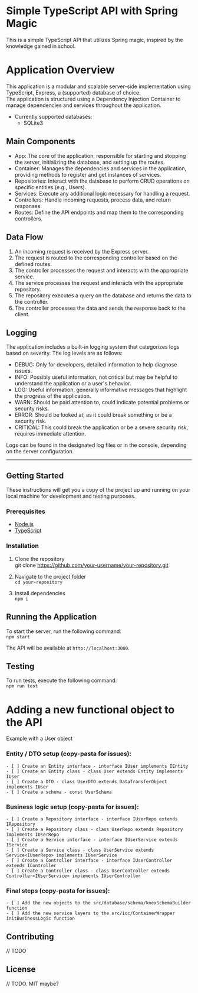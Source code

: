 # Simple TypeScript API with Spring Magic

This is a simple TypeScript API that utilizes Spring magic, inspired by the knowledge gained in school.

# Application Overview

This application is a modular and scalable server-side implementation using TypeScript, Express, a (supported) database of choice.  
The application is structured using a Dependency Injection Container to manage dependencies and services throughout the application.

- Currently supported databases:  
    - SQLite3

## Main Components

- App: The core of the application, responsible for starting and stopping the server, initializing the database, and setting up the routes.
- Container: Manages the dependencies and services in the application, providing methods to register and get instances of services.
- Repositories: Interact with the database to perform CRUD operations on specific entities (e.g., Users).
- Services: Execute any additional logic necessary for handling a request.
- Controllers: Handle incoming requests, process data, and return responses.
- Routes: Define the API endpoints and map them to the corresponding controllers.

## Data Flow

1. An incoming request is received by the Express server.
2. The request is routed to the corresponding controller based on the defined routes.
3. The controller processes the request and interacts with the appropriate service.
4. The service processes the request and interacts with the appropriate repository.
5. The repository executes a query on the database and returns the data to the controller.
6. The controller processes the data and sends the response back to the client.

## Logging

The application includes a built-in logging system that categorizes logs based on severity. The log levels are as follows:

- DEBUG: Only for developers, detailed information to help diagnose issues.
- INFO: Possibly useful information, not critical but may be helpful to understand the application or a user's behavior.
- LOG: Useful information, generally informative messages that highlight the progress of the application.
- WARN: Should be paid attention to, could indicate potential problems or security risks.
- ERROR: Should be looked at, as it could break something or be a security risk.
- CRITICAL: This could break the application or be a severe security risk, requires immediate attention.

Logs can be found in the designated log files or in the console, depending on the server configuration.

<hr/>

## Getting Started

These instructions will get you a copy of the project up and running on your local machine for development and testing purposes.

### Prerequisites

- [Node.js](https://nodejs.org/en/download/)  
- [TypeScript](https://www.typescriptlang.org/download)

### Installation

1. Clone the repository  
git clone https://github.com/your-username/your-repository.git

2. Navigate to the project folder  
``cd your-repository``

3. Install dependencies  
``npm i``

## Running the Application

To start the server, run the following command:  
``npm start``

The API will be available at ``http://localhost:3000``.

## Testing

To run tests, execute the following command:  
``npm run test``

# Adding a new functional object to the API
Example with a User object

### Entity / DTO setup (copy-pasta for issues):
```
- [ ] Create an Entity interface - interface IUser implements IEntity
- [ ] Create an Entity class - class User extends Entity implements IUser
- [ ] Create a DTO - class UserDTO extends DataTransferObject implements IUser
- [ ] Create a schema - const UserSchema
```

### Business logic setup (copy-pasta for issues):
```
- [ ] Create a Repository interface - interface IUserRepo extends IRepository
- [ ] Create a Repository class - class UserRepo extends Repository implements IUserRepo
- [ ] Create a Service interface - interface IUserService extends IService
- [ ] Create a Service class - class UserService extends Service<IUserRepo> implements IUserService
- [ ] Create a Controller interface - interface IUserController extends IController
- [ ] Create a Controller class - class UserController extends Controller<IUserService> implements IUserController
```

### Final steps (copy-pasta for issues):
```
- [ ] Add the new objects to the src/database/schema/knexSchemaBuilder function
- [ ] Add the new service layers to the src/ioc/ContainerWrapper initBusinessLogic function
```

## Contributing
// TODO

## License
// TODO. MIT maybe?